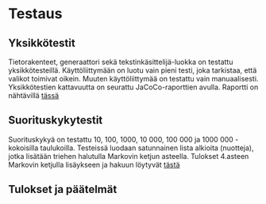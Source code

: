 # Testaus

## Yksikkötestit
Tietorakenteet, generaattori sekä tekstinkäsittelijä-luokka on testattu yksikkötesteillä. Käyttöliittymään on luotu vain pieni testi, joka tarkistaa, että valikot toimivat oikein. Muuten käyttöliittymää on testattu vain manuaalisesti. Yksikkötestien kattavuutta on seurattu JaCoCo-raporttien avulla. Raportti on nähtävillä [tässä](https://github.com/TuuliTG/tiralabra-markov-musageneraattori/blob/master/tiralabra-markov-musageneraattori/kuvat/JaCoCo%20raportti.png)

## Suorituskykytestit
Suorituskykyä on testattu 10, 100, 1000, 10 000, 100 000 ja 1000 000 -kokoisilla taulukoilla. Testeissä luodaan satunnainen lista alkioita (nuotteja), jotka lisätään triehen halutulla Markovin ketjun asteella. 
Tulokset 4.asteen Markovin ketjulla lisäykseen ja hakuun löytyvät [tästä](https://github.com/TuuliTG/tiralabra-markov-musageneraattori/blob/master/tiralabra-markov-musageneraattori/kuvat/Suorituskykytestien%20tuloksia.png)

## Tulokset ja päätelmät